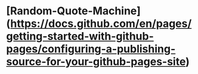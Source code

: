# [Random-Quote-Machine] (https://docs.github.com/en/pages/getting-started-with-github-pages/configuring-a-publishing-source-for-your-github-pages-site)